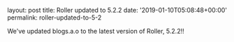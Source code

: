 
layout: post
title: Roller updated to 5.2.2
date: '2019-01-10T05:08:48+00:00'
permalink: roller-updated-to-5-2

<p>We've updated blogs.a.o to the latest version of Roller, 5.2.2!!</p> 
  <p> </p> 
  <p> </p> 
  <p><br /></p>
